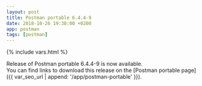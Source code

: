 ```yaml
---
layout: post
title: Postman portable 6.4.4-9
date: 2018-10-26 19:38:00 +0200
app: postman
tags: [postman]
---
```

{% include vars.html %}

Release of Postman portable 6.4.4-9 is now available.<br />
You can find links to download this release on the [Postman portable page]({{ var_seo_url | append: '/app/postman-portable' }}).